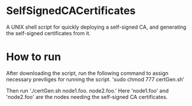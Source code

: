 # SelfSignedCACertificates
A UNIX shell script for quickly deploying a self-signed CA, and generating the self-signed certificates from it.

# How to run
After downloading the script, run the following command to assign necessary previliges for running the script.
'sudo chmod 777 certGen.sh'

Then run './certGen.sh node1.foo. node2.foo.'
Here 'node1.foo' and 'node2.foo' are the nodes needing the self-signed CA certificates.

